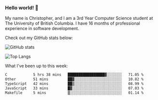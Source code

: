 ### Hello world! 👋
My name is Christopher, and I am a 3rd Year Computer Science student at The University of British Columbia. I have 16 months of professional experience in software development.


Check out my GitHub stats below: 

![GitHub stats](https://github-readme-stats-chrishadrian.vercel.app/api?username=chrishadrian&hide=contribs,issues&count_private=true&show_icons=true&theme=tokyonight)

![Top Langs](https://github-readme-stats-chrishadrian.vercel.app/api/top-langs/?username=chrishadrian&exclude_repo=prodify,cpsc221&layout=compact&theme=tokyonight&langs_count=4)

What I've been up to this week:
<!--START_SECTION:waka-->

```txt
C            5 hrs 38 mins   █████████████████▓░░░░░░░   71.05 %
Other        51 mins         ██▓░░░░░░░░░░░░░░░░░░░░░░   10.82 %
TypeScript   42 mins         ██▒░░░░░░░░░░░░░░░░░░░░░░   08.99 %
JavaScript   33 mins         █▓░░░░░░░░░░░░░░░░░░░░░░░   07.03 %
Makefile     5 mins          ▒░░░░░░░░░░░░░░░░░░░░░░░░   01.14 %
```

<!--END_SECTION:waka-->
<!-- [![willianrod's wakatime stats](https://github-readme-stats.vercel.app/api/wakatime?username=chrishadrian)](https://github.com/anuraghazra/github-readme-stats) -->

<!--
- 🔭 I’m currently working on ...
- 🌱 I’m currently learning ...
- 👯 I’m looking to collaborate on ...
- 🤔 I’m looking for help with ...
- 💬 Ask me about ...
- 📫 How to reach me: ...
- 😄 Pronouns: ...
- ⚡ Fun fact: ...
-->
